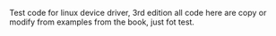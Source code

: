 Test code for linux device driver, 3rd edition
all code here are copy or modify from examples
from the book, just fot test.
